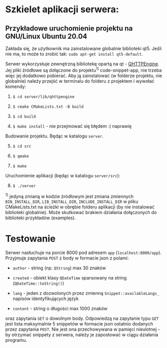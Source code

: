 # Szkielet aplikacji serwera:

  
  

## Przykładowe uruchomienie projektu na GNU/Linux Ubuntu 20.04

  
  

Zakłada się, że użytkownik ma zainstalowane globalnie biblioteki qt5. Jeśli nie ma, to może to zrobić tak: `sudo apt-get install qt5-default`.

  

Serwer wykorzystuje zewnętrzną bibliotekę opartą na qt - [QHTTPEngine](https://github.com/nitroshare/qhttpengine). Jej pliki źródłowe są dołączone do projektu<sup>1)</sup> code-snippet-app, nie trzeba więc jej dodatkowo pobierać. Aby ją zainstalować (w folderze projektu, nie globalnie) należy przejść w terminalu do folderu z projektem i wywołać komendy:

  

1. `$ cd server/lib/qhttpengine`

2. `$ cmake CMakeLists.txt -B build`

3. `$ cd build`

4. `$ make install` - nie przejmować się błędem :( naprawię

  
Budowanie projektu. Będąc w katalogu `server`.


5. `$ cd src`

6. `$ qmake`

7. `$ make`

  

Uruchomienie aplikacji (będąc w katalogu `server/src`):

  

8. `$ ./server`

<sup>1)</sup> jedyną zmianą w kodzie źródłowym jest zmiana zmiennych `BIN_INSTALL_DIR`, `LIB_INSTALL_DIR`, `INCLUDE_INSTALL_DIR` w pliku CMakeLists.txt na ścieżki w obrębie folderu aplikacji (by nie instalować biblioteki globalnie). Może skutkować brakiem działania dołączonych do biblioteki przykładów (examples).

# Testowanie

Serwer nasłuchuje na porcie 8000 pod adresem `app` (`localhost:8000/app`). Przyjmuje zapytania `POST` z body w formacie json z polami:

  

* `author` - string (np. `QString`) max 30 znaków

* `created` - obiekt klasy `QDateTime` sparsowany na string (`QDateTime::toString()`)

* `lang` - jeden z dozwolonych przez zmienną `Snippet::availableLangs_` napisów identyfikujących język

* `content` - string o długości max 1000 znaków

  

oraz zapytania `GET` o dowolnym body. Odpowiedzą na zapytanie typu `GET` jest lista maksymalnie 5 snippetów w formacie json ostatnio dodanych przez zapytania `POST`. Nie jest ona przechowywana w pamięci nieulotnej - by otrzymać snippety z serwera, należy je zapostować w ciągu działania programu.

  


